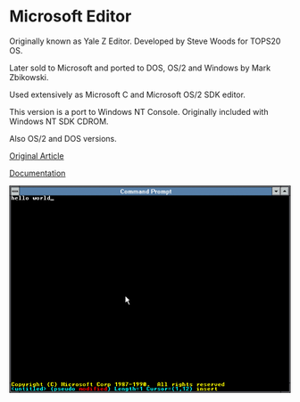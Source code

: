 # Microsoft Editor

Originally known as Yale Z Editor. Developed by Steve Woods for TOPS20 OS.

Later sold to Microsoft and ported to DOS, OS/2 and Windows by Mark Zbikowski.

Used extensively as Microsoft C and Microsoft OS/2 SDK editor.

This version is a port to Windows NT Console. Originally included with Windows NT SDK CDROM.

Also OS/2 and DOS versions.

[Original Article](https://virtuallyfun.com/wordpress/2018/03/11/microsoft-editor/)

[Documentation](msed-uguide-1988.pdf)

![Screenshot](ntmep.png)
